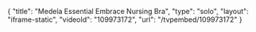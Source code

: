 {
    "title": "Medela Essential Embrace Nursing Bra",
    "type": "solo",
    "layout": "iframe-static",
    "videoId": "109973172",
    "url": "\/tvpembed\/109973172"
}